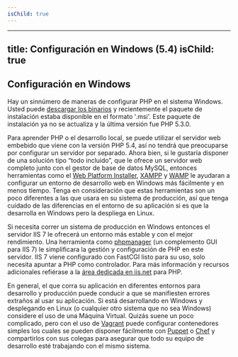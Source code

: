 ```yaml
---
isChild: true
---
```


---
title: Configuración en Windows (5.4)
isChild: true
---

## Configuración en Windows

Hay un sinnúmero de maneras de configurar PHP en el sistema Windows. Usted puede [descargar los binarios](php-downloads) y recientemente el paquete de instalación estaba disponible en el formato '.msi'. Este paquete de instalación ya no se actualiza y la última versión fue PHP 5.3.0.

Para aprender PHP o el desarrollo local, se puede utilizar el servidor web embebido que viene con la versión PHP 5.4, así no tendrá que preocuparse por configurar un servidor por separado. Ahora bien, si le gustaría disponer de una solución tipo “todo incluido”, que le ofrece un servidor web completo junto con el gestor de base de datos MySQL, entonces herramientas como el [Web Platform Installer][wpi], [XAMPP][xampp] y [WAMP][wamp] le ayudaran a configurar un entorno de desarrollo web en Windows más fácilmente y en menos tiempo. Tenga en consideración que estas herramientas son un poco diferentes a las que usara en su sistema de producción, así que tenga cuidado de las diferencias en el entorno de su aplicación si es que la desarrolla en Windows pero la despliega en Linux. 

Si necesita correr un sistema de producción en Windows entonces el servidor IIS 7 le ofrecerá un entorno más estable y con el mejor rendimiento.  Una herramienta como [phpmanager][phpmanager] (un complemento GUI para IIS 7) le simplificara la gestión y configuración de PHP en este servidor. IIS 7 viene configurado con FastCGI listo para su uso, solo necesita apuntar a PHP como controlador. Para más información y recursos adicionales refiérase a la [área dedicada en iis.net][php-iis] para PHP.

En general, el que corra su aplicación en diferentes entornos para desarrollo y producción puede conducir a que se manifiesten errores extraños al usar su aplicación. Si está desarrollando en Windows y desplegando en Linux (o cualquier otro sistema que no sea Windows)  considere el uso de una Máquina Virtual. Quizás suene un poco complicado, pero con el uso de [Vagrant][vagrant] puede configurar contenedores simples los cuales se pueden disponer fácilmente con [Puppet][puppet] o [Chef][chef] y compartirlos con sus colegas para asegurar que todo su equipo de desarrollo esté trabajando con el mismo sistema.

[php-downloads]: http://windows.php.net
[phpmanager]: http://phpmanager.codeplex.com/
[wpi]: http://www.microsoft.com/web/downloads/platform.aspx
[xampp]: http://www.apachefriends.org/en/xampp.html
[wamp]: http://www.wampserver.com/
[php-iis]: http://php.iis.net/
[vagrant]: http://vagrantup.com/
[puppet]: http://www.puppetlabs.com/
[chef]: http://www.opscode.com/